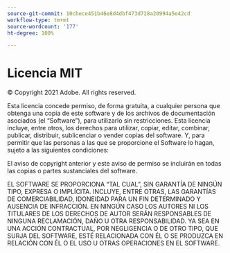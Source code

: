 ```yaml
---
source-git-commit: 10cbece451b46e8d4dbf473d728a20994a5e42cd
workflow-type: tm+mt
source-wordcount: '177'
ht-degree: 100%

---
```

# Licencia MIT

© Copyright 2021 Adobe. All rights reserved.

Esta licencia concede permiso, de forma gratuita, a cualquier persona que obtenga una copia de este software y de los archivos de documentación asociados (el “Software”), para utilizarlo sin restricciones. Esta licencia incluye, entre otros, los derechos para utilizar, copiar, editar, combinar, publicar, distribuir, sublicenciar o vender copias del software. Y, para permitir que las personas a las que se proporcione el Software lo hagan, sujeto a las siguientes condiciones:

El aviso de copyright anterior y este aviso de permiso se incluirán en todas las copias o partes sustanciales del software.

EL SOFTWARE SE PROPORCIONA “TAL CUAL”, SIN GARANTÍA DE NINGÚN TIPO, EXPRESA O IMPLÍCITA. INCLUYE, ENTRE OTRAS, LAS GARANTÍAS DE COMERCIABILIDAD, IDONEIDAD PARA UN FIN DETERMINADO Y AUSENCIA DE INFRACCIÓN. EN NINGÚN CASO LOS AUTORES NI LOS TITULARES DE LOS DERECHOS DE AUTOR SERÁN RESPONSABLES DE NINGUNA RECLAMACIÓN, DAÑO U OTRA RESPONSABILIDAD. YA SEA EN UNA ACCIÓN CONTRACTUAL, POR NEGLIGENCIA O DE OTRO TIPO, QUE SURJA DEL SOFTWARE, ESTÉ RELACIONADA CON ÉL O SE PRODUZCA EN RELACIÓN CON ÉL O EL USO U OTRAS OPERACIONES EN EL SOFTWARE.
